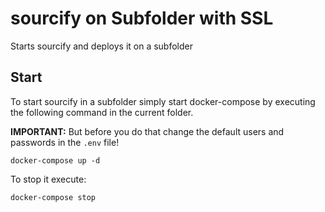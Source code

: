 # sourcify on Subfolder with SSL

Starts sourcify and deploys it on a subfolder

## Start

To start sourcify in a subfolder simply start docker-compose by executing the following
command in the current folder.

**IMPORTANT:** But before you do that change the default users and passwords in the `.env` file!

```
docker-compose up -d
```

To stop it execute:

```
docker-compose stop
```
